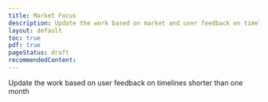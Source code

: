 ```yaml
---
title: Market Focus
description: Update the work based on market and user feedback on timelines shorter than one month
layout: default
toc: true
pdf: true
pageStatus: draft
recommendedContent:
---
```


Update the work based on user feedback on timelines shorter than one month